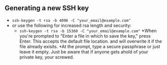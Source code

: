 ## Generating a new SSH key

* `ssh-keygen -t rsa -b 4096 -C "your_email@example.com"`
* or use the following for increased rsa length and security:
  - `ssh-keygen -t rsa -b 15360 -C "your_email@example.com"`
*When you're prompted to "Enter a file in which to save the key," press Enter. This accepts the default file location. and will overwrite it if the file already exisits.
*At the prompt, type a secure passphrase or just leave it empty. Just be aware that if anyone gets ahold of your private key, your screwed. 
